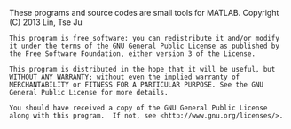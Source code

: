 These programs and source codes are small tools for MATLAB.
Copyright (C) 2013  Lin, Tse Ju

    This program is free software: you can redistribute it and/or modify it under the terms of the GNU General Public License as published by the Free Software Foundation, either version 3 of the License.

    This program is distributed in the hope that it will be useful, but WITHOUT ANY WARRANTY; without even the implied warranty of MERCHANTABILITY or FITNESS FOR A PARTICULAR PURPOSE. See the GNU General Public License for more details.

    You should have received a copy of the GNU General Public License along with this program.  If not, see <http://www.gnu.org/licenses/>.